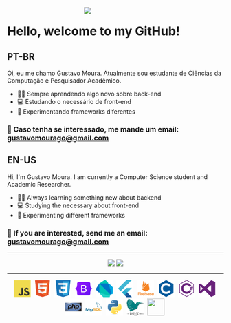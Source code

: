 <img src="imggif.gif" width="325px" align="right">

# Hello, welcome to my GitHub!

## PT-BR

Oi, eu me chamo Gustavo Moura. Atualmente sou estudante de Ciências da Computação e Pesquisador Acadêmico.

- 👩‍💻 Sempre aprendendo algo novo sobre back-end
- 💻 Estudando o necessário de front-end
- 👀 Experimentando frameworks diferentes

### :speech_balloon: Caso tenha se interessado, me mande um email: gustavomourago@gmail.com

## EN-US

Hi, I'm Gustavo Moura. I am currently a Computer Science student and Academic Researcher.

- 👩‍💻 Always learning something new about backend
- 💻 Studying the necessary about front-end
- 👀 Experimenting different frameworks

### :speech_balloon: If you are interested, send me an email: gustavomourago@gmail.com
---

<div align = "center">
<img height = "200em" src="https://github-readme-stats.vercel.app/api/top-langs/?username=gustavomrv&show_icons=true&theme=github_dark&count_private=true"/>
<img height = "200em" src="https://github-readme-stats.vercel.app/api?username=gustavomrv&show_icons=true&show_icons=true&theme=github_dark&count_private=true" />
</div>

---

<div align = "center">
  <img src="https://github.com/devicons/devicon/blob/master/icons/javascript/javascript-original.svg" title="JavaScript" alt="JavaScript" width="40" height="40"/>&nbsp;
  <img src="https://github.com/devicons/devicon/blob/master/icons/html5/html5-original.svg" title="HTML5" alt="HTML" width="40" height="40"/>&nbsp;  
  <img src="https://github.com/devicons/devicon/blob/master/icons/css3/css3-original.svg" title="css" alt="css" width="40" height="40"/>&nbsp;
  <img src="https://github.com/devicons/devicon/blob/master/icons/bootstrap/bootstrap-original.svg" title="BootStrap" alt="BootStrap" width="40" height="40"/>&nbsp;
  <img src="https://github.com/devicons/devicon/blob/master/icons/dart/dart-original.svg" title="Dart" alt="Dart" width="40" height="40"/>&nbsp;
  <img src="https://github.com/devicons/devicon/blob/master/icons/flutter/flutter-original.svg" title="Flutter" alt="Flutter" width="40" height="40"/>&nbsp;  
  <img src="https://github.com/devicons/devicon/blob/master/icons/firebase/firebase-plain-wordmark.svg" title="Firebase" alt="Firebase" width="40" height="40"/>&nbsp;
  <img src="https://github.com/devicons/devicon/blob/master/icons/c/c-plain.svg" title="C" alt="C" width="40" height="40"/>&nbsp;
  <img src="https://github.com/devicons/devicon/blob/master/icons/csharp/csharp-line.svg" title="C#" alt="C#" width="40" height="40"/>&nbsp;  
  <img src="https://github.com/devicons/devicon/blob/master/icons/visualstudio/visualstudio-plain.svg" title="Visual Studio" alt="Visual Studio" width="40" height="40"/>&nbsp;
  <img src="https://github.com/devicons/devicon/blob/master/icons/php/php-original.svg" title="PHP" alt="PHP" width="40" height="40"/>&nbsp;
  <img src="https://github.com/devicons/devicon/blob/master/icons/mysql/mysql-original-wordmark.svg" title="MySQL" alt="MySQL" width="40" height="40"/>&nbsp;
  <img src="https://github.com/devicons/devicon/blob/master/icons/python/python-original.svg" title="Python" alt="Python" width="40" height="40"/>&nbsp; 
  <img src="https://raw.githubusercontent.com/github/explore/80688e429a7d4ef2fca1e82350fe8e3517d3494d/topics/latex/latex.png" title="LaTex" alt="LaTex" width="40" height="40"/>&nbsp;
  <img src="https://iconape.com/wp-content/png_logo_vector/kali-linux-logo.png" title="" alt="" width="40" height="40"/>&nbsp;
</div>
